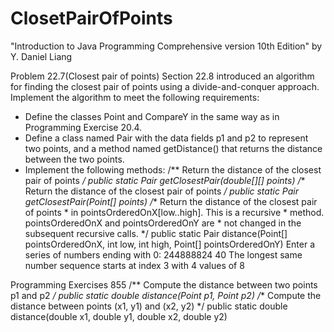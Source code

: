# ClosetPairOfPoints
"Introduction to Java Programming Comprehensive version 10th Edition" by Y. Daniel Liang

Problem 22.7(Closest pair of points) Section 22.8 introduced an algorithm for finding the closest pair of points using a divide-and-conquer approach. Implement the algorithm to meet the following requirements:
+ Define the classes Point and CompareY in the same way as in Programming Exercise 20.4.
+ Define a class named Pair with the data fields p1 and p2 to represent two points, and a method named getDistance() that returns the distance between the two points.
+ Implement the following methods:
/** Return the distance of the closest pair of points */
public static Pair getClosestPair(double[][] points)
/** Return the distance of the closest pair of points */
public static Pair getClosestPair(Point[] points)
             /** Return the distance of the closest pair of points
               * in pointsOrderedOnX[low..high]. This is a recursive
               * method. pointsOrderedOnX and pointsOrderedOnY are
               * not changed in the subsequent recursive calls.
               */
public static Pair distance(Point[] pointsOrderedOnX, int low, int high, Point[] pointsOrderedOnY)
   Enter a series of numbers ending with 0:
244888824 40
The longest same number sequence starts at index 3 with 4 values of 8
        
Programming Exercises 855 /** Compute the distance between two points p1 and p2 */
public static double distance(Point p1, Point p2)
/** Compute the distance between points (x1, y1) and (x2, y2) */
public static double distance(double x1, double y1, double x2, double y2)
